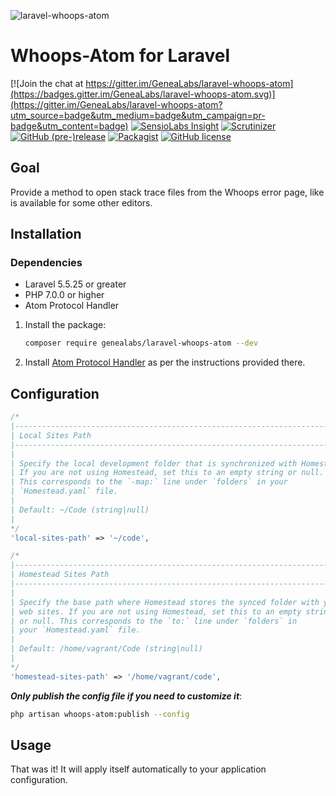 ![laravel-whoops-atom](https://user-images.githubusercontent.com/1791050/33916828-cc12f3dc-df5f-11e7-94fd-1eabda15613c.png)

# Whoops-Atom for Laravel
[![Join the chat at https://gitter.im/GeneaLabs/laravel-whoops-atom](https://badges.gitter.im/GeneaLabs/laravel-whoops-atom.svg)](https://gitter.im/GeneaLabs/laravel-whoops-atom?utm_source=badge&utm_medium=badge&utm_campaign=pr-badge&utm_content=badge)
[![SensioLabs Insight](https://img.shields.io/sensiolabs/i/8a832dfd-f86d-44dd-b15c-89ad324a54a2.svg)](https://insight.sensiolabs.com/projects/8a832dfd-f86d-44dd-b15c-89ad324a54a2/analyses/latest)
[![Scrutinizer](https://img.shields.io/scrutinizer/g/GeneaLabs/laravel-whoops-atom.svg)](https://scrutinizer-ci.com/g/GeneaLabs/laravel-whoops-atom/)
[![GitHub (pre-)release](https://img.shields.io/github/release/GeneaLabs/laravel-whoops-atom/all.svg)](https://github.com/GeneaLabs/laravel-whoops-atom)
[![Packagist](https://img.shields.io/packagist/dt/GeneaLabs/laravel-whoops-atom.svg)](https://packagist.org/packages/genealabs/laravel-whoops-atom)
[![GitHub license](https://img.shields.io/badge/license-MIT-blue.svg)](https://raw.githubusercontent.com/GeneaLabs/laravel-whoops-atom/master/LICENSE)

## Goal
Provide a method to open stack trace files from the Whoops error page, like is
available for some other editors.

## Installation
### Dependencies
- Laravel 5.5.25 or greater
- PHP 7.0.0 or higher
- Atom Protocol Handler

1. Install the package:
   ```sh
   composer require genealabs/laravel-whoops-atom --dev
   ```

2. Install [Atom Protocol Handler](https://github.com/WizardOfOgz/atom-handler)
as per the instructions provided there.

## Configuration
```php
/*
|--------------------------------------------------------------------------
| Local Sites Path
|--------------------------------------------------------------------------
|
| Specify the local development folder that is synchronized with Homestead.
| If you are not using Homestead, set this to an empty string or null.
| This corresponds to the `-map:` line under `folders` in your
| `Homestead.yaml` file.
|
| Default: ~/Code (string|null)
|
*/
'local-sites-path' => '~/code',

/*
|--------------------------------------------------------------------------
| Homestead Sites Path
|--------------------------------------------------------------------------
|
| Specify the base path where Homestead stores the synced folder with your
| web sites. If you are not using Homestead, set this to an empty string
| or null. This corresponds to the `to:` line under `folders` in
| your `Homestead.yaml` file.
|
| Default: /home/vagrant/Code (string|null)
|
*/
'homestead-sites-path' => '/home/vagrant/code',
```

___Only publish the config file if you need to customize it___:
```sh
php artisan whoops-atom:publish --config
```

## Usage
That was it! It will apply itself automatically to your application
configuration.

